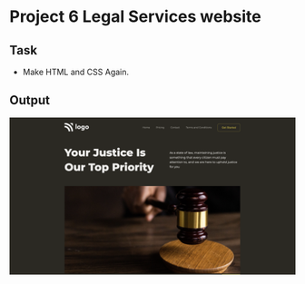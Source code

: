 # Project 6 Legal Services website
## Task
- Make HTML and CSS Again.
## Output

![Project 6](./output.png)